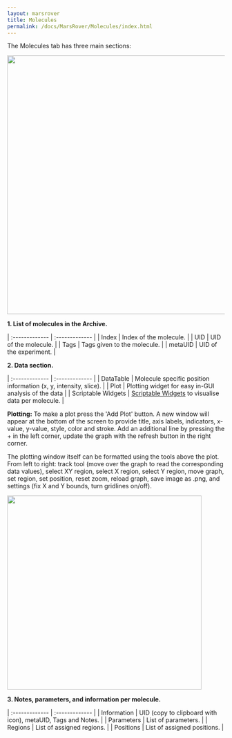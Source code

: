 ```yaml
---
layout: marsrover
title: Molecules
permalink: /docs/MarsRover/Molecules/index.html
---
```

The Molecules tab has three main sections:


<img align='center' src='{{site.baseurl}}/docs/img/Rover/img8.png' width='600' />


**1. List of molecules in the Archive.**

| :------------- | :------------- |
| Index       | Index of the molecule.       |
| UID       | UID of the molecule.       |
| Tags       | Tags given to the molecule.       |
| metaUID       | UID of the experiment.       |

**2. Data section.**

| :------------- | :------------- |
| DataTable      | Molecule specific position information (x, y, intensity, slice).      |
| Plot | Plotting widget for easy in-GUI analysis of the data |
| Scriptable Widgets      | [Scriptable Widgets](https://duderstadt-lab.github.io/mars-docs/docs/MarsRover/ScriptableWidgets/) to visualise data per molecule.       |



**Plotting:**
To make a plot press the 'Add Plot' button. A new window will appear at the bottom of the screen to provide title, axis labels, indicators, x-value, y-value, style, color and stroke.
Add an additional line by pressing the + in the left corner, update the graph with the refresh button in the right corner.

The plotting window itself can be formatted using the tools above the plot. From left to right: track tool (move over the graph to read the corresponding data values), select XY region, select X region, select Y region, move graph, set region, set position, reset zoom, reload graph, save image as .png, and settings (fix X and Y bounds, turn gridlines on/off).


<img align='centre' src='{{site.baseurl}}/docs/img/Rover/img9.png' width='450' />

**3. Notes, parameters, and information per molecule.**

| :------------- | :------------- |
| Information       | UID (copy to clipboard with icon), metaUID, Tags and Notes.      |
| Parameters       | List of parameters.       |
| Regions       | List of assigned regions.      |
| Positions       | List of assigned positions.      |
